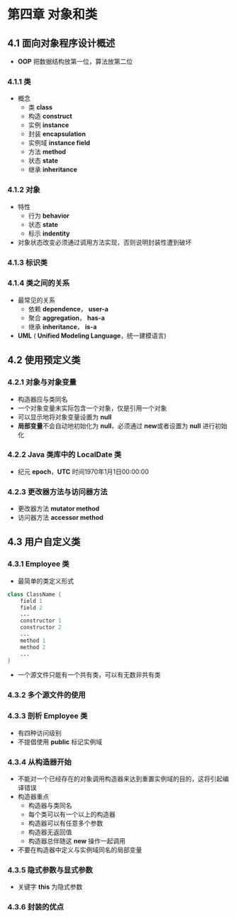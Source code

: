 # 第四章 对象和类
## 4.1 面向对象程序设计概述
- **OOP** 把数据结构放第一位，算法放第二位
### 4.1.1 类
- 概念
	- 类 **class**
	- 构造 **construct**
	- 实例 **instance**
	- 封装 **encapsulation**
	- 实例域 **instance field**
	- 方法 **method**
	- 状态 **state**
	- 继承 **inheritance**
### 4.1.2 对象
- 特性
	- 行为 **behavior**
	- 状态 **state**
	- 标示 **indentity**
- 对象状态改变必须通过调用方法实现，否则说明封装性遭到破坏
### 4.1.3 标识类
### 4.1.4 类之间的关系
- 最常见的关系
	- 依赖  **dependence**， **user-a**
	- 聚合 **aggregation**， **has-a**
	- 继承 **inheritance**， **is-a**
- **UML** ( **Unified Modeling Language**，统一建模语言)
## 4.2 使用预定义类
### 4.2.1 对象与对象变量
- 构造器应与类同名
- 一个对象变量未实际包含一个对象，仅是引用一个对象
- 可以显示地将对象变量设置为 **null**
- **局部变量**不会自动地初始化为 **null**，必须通过 **new**或者设置为 **null** 进行初始化
### 4.2.2 **Java** 类库中的 **LocalDate** 类
- 纪元 **epoch**，**UTC** 时间1970年1月1日00:00:00
### 4.2.3 更改器方法与访问器方法
- 更改器方法 **mutator method**
- 访问器方法 **accessor method**
## 4.3 用户自定义类
### 4.3.1 **Employee** 类
- 最简单的类定义形式
``` java
class ClassName {
	field 1
	field 2
	...
	constructor 1
	constructor 2
	...
	method 1
	method 2
	...
}
```
- 一个源文件只能有一个共有类，可以有无数非共有类
### 4.3.2 多个源文件的使用
### 4.3.3 剖析 **Employee** 类
- 有四种访问级别
- 不提倡使用 **public** 标记实例域
### 4.3.4 从构造器开始
- 不能对一个已经存在的对象调用构造器来达到重置实例域的目的，这将引起编译错误
- 构造器重点
	- 构造器与类同名
	- 每个类可以有一个以上的构造器
	- 构造器可以有任意多个参数
	- 构造器无返回值
	- 构造器总伴随这 **new** 操作一起调用
- 不要在构造器中定义与实例域同名的局部变量
### 4.3.5 隐式参数与显式参数
- 关键字 **this** 为隐式参数
### 4.3.6 封装的优点

<!--stackedit_data:
eyJoaXN0b3J5IjpbLTc4MDg1NzEyOSwtMTEwMzI1Njc5MCwxNT
M1NjM3NzMxLC0yMTAwMzE3OTAxLC00NDk5MzgzNSw4MTU5OTE1
OTQsOTc2MDk4MjA3LDM1NDc4MDczN119
-->